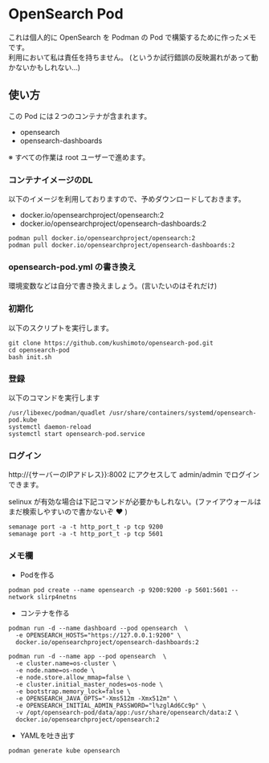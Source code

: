 # OpenSearch Pod

これは個人的に OpenSearch を Podman の Pod で構築するために作ったメモです。  
利用において私は責任を持ちません。
(というか試行錯誤の反映漏れがあって動かないかもしれない...)

## 使い方

この Pod には２つのコンテナが含まれます。

- opensearch
- opensearch-dashboards

※ すべての作業は root ユーザーで進めます。

### コンテナイメージのDL
以下のイメージを利用しておりますので、予めダウンロードしておきます。

- docker.io/opensearchproject/opensearch:2
- docker.io/opensearchproject/opensearch-dashboards:2

```shell
podman pull docker.io/opensearchproject/opensearch:2
podman pull docker.io/opensearchproject/opensearch-dashboards:2
```

### opensearch-pod.yml の書き換え

環境変数などは自分で書き換えましょう。(言いたいのはそれだけ)

### 初期化

以下のスクリプトを実行します。

```shell
git clone https://github.com/kushimoto/opensearch-pod.git
cd opensearch-pod
bash init.sh
```

### 登録

以下のコマンドを実行します

```shell
/usr/libexec/podman/quadlet /usr/share/containers/systemd/opensearch-pod.kube 
systemctl daemon-reload
systemctl start opensearch-pod.service
```

### ログイン

http://{サーバーのIPアドレス}}:8002 にアクセスして admin/admin でログインできます。

selinux が有効な場合は下記コマンドが必要かもしれない。(ファイアウォールはまだ検索しやすいので書かないぞ :heart: )

```shell
semanage port -a -t http_port_t -p tcp 9200
semanage port -a -t http_port_t -p tcp 5601
```

### メモ欄

- Podを作る

```shell
podman pod create --name opensearch -p 9200:9200 -p 5601:5601 --network slirp4netns
```

- コンテナを作る

```shell
podman run -d --name dashboard --pod opensearch  \
  -e OPENSEARCH_HOSTS="https://127.0.0.1:9200" \
  docker.io/opensearchproject/opensearch-dashboards:2

podman run -d --name app --pod opensearch  \
  -e cluster.name=os-cluster \
  -e node.name=os-node \
  -e node.store.allow_mmap=false \
  -e cluster.initial_master_nodes=os-node \
  -e bootstrap.memory_lock=false \
  -e OPENSEARCH_JAVA_OPTS="-Xms512m -Xmx512m" \
  -e OPENSEARCH_INITIAL_ADMIN_PASSWORD="l%zglAd6Cc9p" \
  -v /opt/opensearch-pod/data/app:/usr/share/opensearch/data:Z \
  docker.io/opensearchproject/opensearch:2
```

- YAMLを吐き出す

```shell
podman generate kube opensearch
```
